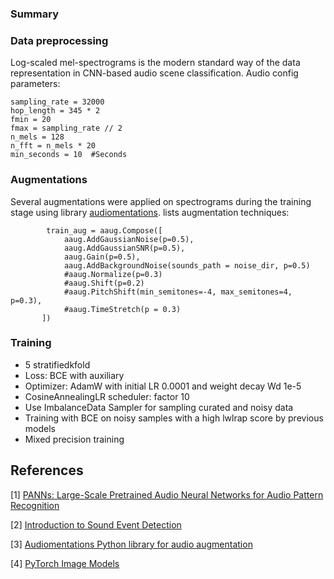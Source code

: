 ### Summary


### Data preprocessing

Log-scaled mel-spectrograms is the modern standard way of the data representation in CNN-based audio scene classification.
Audio config parameters:  
```
sampling_rate = 32000
hop_length = 345 * 2
fmin = 20
fmax = sampling_rate // 2
n_mels = 128
n_fft = n_mels * 20
min_seconds = 10  #Seconds
```

### Augmentations 
Several augmentations were applied on spectrograms during the training stage using library [audiomentations](https://github.com/iver56/audiomentations). lists augmentation techniques:

```
        train_aug = aaug.Compose([
            aaug.AddGaussianNoise(p=0.5),
            aaug.AddGaussianSNR(p=0.5),
            aaug.Gain(p=0.5),
            aaug.AddBackgroundNoise(sounds_path = noise_dir, p=0.5)
            #aaug.Normalize(p=0.3)
            #aaug.Shift(p=0.2)
            #aaug.PitchShift(min_semitones=-4, max_semitones=4, p=0.3),
            #aaug.TimeStretch(p = 0.3)
       ])
```
### Training 

* 5 stratifiedkfold 
* Loss: BCE with auxiliary  
* Optimizer: AdamW with initial LR 0.0001 and weight decay Wd 1e-5 
* CosineAnnealingLR scheduler: factor 10  
* Use ImbalanceData Sampler for sampling curated and noisy data  
* Training with BCE on noisy samples with a high lwlrap score by previous models
* Mixed precision training


## References

[1] [PANNs: Large-Scale Pretrained Audio Neural Networks for Audio Pattern Recognition](https://github.com/qiuqiangkong/audioset_tagging_cnn)

[2] [Introduction to Sound Event Detection](https://www.kaggle.com/hidehisaarai1213/introduction-to-sound-event-detection)

[3] [Audiomentations Python library for audio augmentation](https://github.com/iver56/audiomentations)

[4] [PyTorch Image Models](https://github.com/rwightman/pytorch-image-models)
